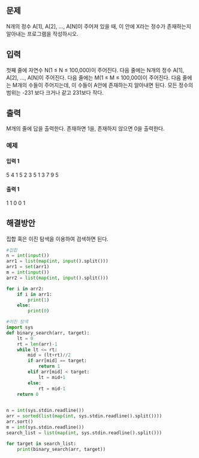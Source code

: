 ## 문제
N개의 정수 A[1], A[2], …, A[N]이 주어져 있을 때, 이 안에 X라는 정수가 존재하는지 알아내는 프로그램을 작성하시오.

## 입력
첫째 줄에 자연수 N(1 ≤ N ≤ 100,000)이 주어진다. 다음 줄에는 N개의 정수 A[1], A[2], …, A[N]이 주어진다. 다음 줄에는 M(1 ≤ M ≤ 100,000)이 주어진다. 다음 줄에는 M개의 수들이 주어지는데, 이 수들이 A안에 존재하는지 알아내면 된다. 모든 정수의 범위는 -231 보다 크거나 같고 231보다 작다.

## 출력
M개의 줄에 답을 출력한다. 존재하면 1을, 존재하지 않으면 0을 출력한다.


### 예제
#### 입력 1 
5
4 1 5 2 3
5
1 3 7 9 5

#### 출력 1 
1
1
0
0
1


## 해결방안
집합 혹은 이진 탐색을 이용하여 검색하면 된다.

```python
#집합
n = int(input())
arr1 = list(map(int, input().split()))
arr1 = set(arr1)
m = int(input())
arr2 = list(map(int, input().split()))

for i in arr2:
    if i in arr1:
        print(1)
    else:
        print(0)
```

```python
#이진 탐색
import sys
def binary_search(arr, target):
    lt = 0
    rt = len(arr)-1
    while lt <= rt:
        mid = (lt+rt)//2
        if arr[mid] == target:
            return 1
        elif arr[mid] < target:
            lt = mid+1
        else:
            rt = mid-1
    return 0
        

n = int(sys.stdin.readline())
arr = sorted(list(map(int, sys.stdin.readline().split())))
arr.sort()
m = int(sys.stdin.readline())
search_list = list(map(int, sys.stdin.readline().split()))

for target in search_list:
    print(binary_search(arr, target))
```
